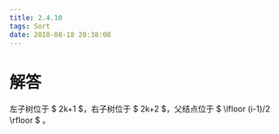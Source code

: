 ```yaml
---
title: 2.4.10
tags: Sort
date: 2018-08-18 20:38:08
---
```


# 解答

左子树位于 $ 2k+1 $，右子树位于 $ 2k+2 $，父结点位于 $ \lfloor (i-1)/2 \rfloor $ 。
